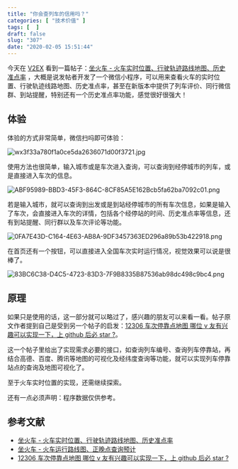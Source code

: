 ```yaml
---
title: "你会查列车的信用吗？"
categories: [ "技术价值" ]
tags: [  ]
draft: false
slug: "307"
date: "2020-02-05 15:51:44"
---
```


今天在 [V2EX](https://www.v2ex.com/) 看到一篇帖子：[坐火车 - 火车实时位置、行驶轨迹路线地图、历史准点率](https://www.v2ex.com/t/637138#reply0) ，大概是说发帖者开发了一个微信小程序，可以用来查看火车的实时位置、行驶轨迹线路地图、历史准点率，甚至在新版本中提供了列车评价、同行微信群、到站提醒，特别还有一个历史准点率功能，感觉很好很强大！

## 体验

体验的方式非常简单，微信扫吗即可体验：

![wx3f33a780f1a0ce5da2636071d00f3721.jpg](https://imagehost-cdn.frytea.com/images/2020/02/05/wx3f33a780f1a0ce5da2636071d00f3721.jpg)

使用方法也很简单，输入城市或是车次进入查询，可以查询到经停城市的列车，或是直接进入车次的信息。

![ABF95989-BBD3-45F3-864C-8CF85A5E162Bcb5fa62ba7092c01.png](https://imagehost-cdn.frytea.com/images/2020/02/05/ABF95989-BBD3-45F3-864C-8CF85A5E162Bcb5fa62ba7092c01.png)

若是输入城市，就可以查询到出发或是到站经停城市的所有车次信息，如果是输入了车次，会直接进入车次的详情，包括各个经停站的时间、历史准点率等信息，还有到站提醒、同行群以及车次评论等功能。

![0FA7E43D-C164-4E63-AB8A-9DF3457363ED296a89b53b422918.png](https://imagehost-cdn.frytea.com/images/2020/02/05/0FA7E43D-C164-4E63-AB8A-9DF3457363ED296a89b53b422918.png)

在首页还有一个按钮，可以直接进入全国车次实时运行情况，视觉效果可以说是很棒了。

![83BC6C38-D4C5-4723-83D3-7F9B8335B87536ab98dc498c9bc4.png](https://imagehost-cdn.frytea.com/images/2020/02/05/83BC6C38-D4C5-4723-83D3-7F9B8335B87536ab98dc498c9bc4.png)

## 原理

如果只是使用的话，这一部分就可以略过了，感兴趣的朋友可以来看一看。帖子原文作者提到自己是受到另一个帖子的启发：[12306 车次停靠点地图 哪位 v 友有兴趣可以实现一下，上 github 后必 star ?](https://www.v2ex.com/t/637102)。

这一个帖子里给出了实现需求必要的接口，如查询列车编号、查询列车停靠站，再结合高德、百度、腾讯等地图的可视化及经纬度查询等功能，就可以实现列车停靠站点的查询及地图可视化了。

至于火车实时位置的实现，还需继续探索。

还有一点必须声明：程序数据仅供参考。

## 参考文献

 - [坐火车 - 火车实时位置、行驶轨迹路线地图、历史准点率](https://www.v2ex.com/t/637138#reply0)
 - [坐火车 - 火车运行路线图、正晚点查询预计](https://www.v2ex.com/t/600394)
 - [12306 车次停靠点地图 哪位 v 友有兴趣可以实现一下，上 github 后必 star ?](https://www.v2ex.com/t/637102)
